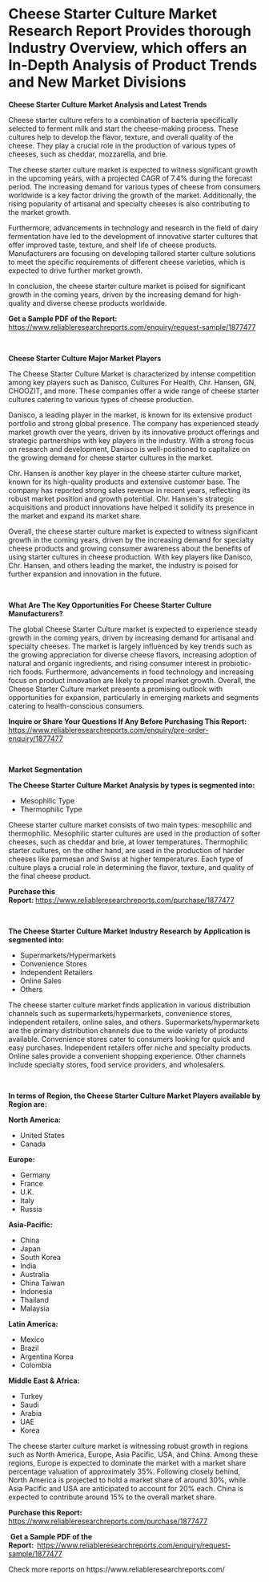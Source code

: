 <p><h1>Cheese Starter Culture Market Research Report Provides thorough Industry Overview, which offers an In-Depth Analysis of Product Trends and New Market Divisions</h1></p><p><strong>Cheese Starter Culture Market Analysis and Latest Trends</strong></p>
<p><p>Cheese starter culture refers to a combination of bacteria specifically selected to ferment milk and start the cheese-making process. These cultures help to develop the flavor, texture, and overall quality of the cheese. They play a crucial role in the production of various types of cheeses, such as cheddar, mozzarella, and brie.</p><p>The cheese starter culture market is expected to witness significant growth in the upcoming years, with a projected CAGR of 7.4% during the forecast period. The increasing demand for various types of cheese from consumers worldwide is a key factor driving the growth of the market. Additionally, the rising popularity of artisanal and specialty cheeses is also contributing to the market growth.</p><p>Furthermore, advancements in technology and research in the field of dairy fermentation have led to the development of innovative starter cultures that offer improved taste, texture, and shelf life of cheese products. Manufacturers are focusing on developing tailored starter culture solutions to meet the specific requirements of different cheese varieties, which is expected to drive further market growth.</p><p>In conclusion, the cheese starter culture market is poised for significant growth in the coming years, driven by the increasing demand for high-quality and diverse cheese products worldwide.</p></p>
<p><strong>Get a Sample PDF of the Report:&nbsp;</strong> <a href="https://www.reliableresearchreports.com/enquiry/request-sample/1877477">https://www.reliableresearchreports.com/enquiry/request-sample/1877477</a></p>
<p>&nbsp;</p>
<p><strong>Cheese Starter Culture Major Market Players</strong></p>
<p><p>The Cheese Starter Culture Market is characterized by intense competition among key players such as Danisco, Cultures For Health, Chr. Hansen, GN, CHOOZIT, and more. These companies offer a wide range of cheese starter cultures catering to various types of cheese production.</p><p>Danisco, a leading player in the market, is known for its extensive product portfolio and strong global presence. The company has experienced steady market growth over the years, driven by its innovative product offerings and strategic partnerships with key players in the industry. With a strong focus on research and development, Danisco is well-positioned to capitalize on the growing demand for cheese starter cultures in the market.</p><p>Chr. Hansen is another key player in the cheese starter culture market, known for its high-quality products and extensive customer base. The company has reported strong sales revenue in recent years, reflecting its robust market position and growth potential. Chr. Hansen's strategic acquisitions and product innovations have helped it solidify its presence in the market and expand its market share.</p><p>Overall, the cheese starter culture market is expected to witness significant growth in the coming years, driven by the increasing demand for specialty cheese products and growing consumer awareness about the benefits of using starter cultures in cheese production. With key players like Danisco, Chr. Hansen, and others leading the market, the industry is poised for further expansion and innovation in the future.</p></p>
<p>&nbsp;</p>
<p><strong>What Are The Key Opportunities For Cheese Starter Culture Manufacturers?</strong></p>
<p><p>The global Cheese Starter Culture market is expected to experience steady growth in the coming years, driven by increasing demand for artisanal and specialty cheeses. The market is largely influenced by key trends such as the growing appreciation for diverse cheese flavors, increasing adoption of natural and organic ingredients, and rising consumer interest in probiotic-rich foods. Furthermore, advancements in food technology and increasing focus on product innovation are likely to propel market growth. Overall, the Cheese Starter Culture market presents a promising outlook with opportunities for expansion, particularly in emerging markets and segments catering to health-conscious consumers.</p></p>
<p><strong>Inquire or Share Your Questions If Any Before Purchasing This Report:</strong> <a href="https://www.reliableresearchreports.com/enquiry/pre-order-enquiry/1877477">https://www.reliableresearchreports.com/enquiry/pre-order-enquiry/1877477</a></p>
<p>&nbsp;</p>
<p><strong>Market Segmentation</strong></p>
<p><strong>The Cheese Starter Culture Market Analysis by types is segmented into:</strong></p>
<p><ul><li>Mesophilic Type</li><li>Thermophilic Type</li></ul></p>
<p><p>Cheese starter culture market consists of two main types: mesophilic and thermophilic. Mesophilic starter cultures are used in the production of softer cheeses, such as cheddar and brie, at lower temperatures. Thermophilic starter cultures, on the other hand, are used in the production of harder cheeses like parmesan and Swiss at higher temperatures. Each type of culture plays a crucial role in determining the flavor, texture, and quality of the final cheese product.</p></p>
<p><strong>Purchase this Report:&nbsp;</strong><a href="https://www.reliableresearchreports.com/purchase/1877477">https://www.reliableresearchreports.com/purchase/1877477</a></p>
<p>&nbsp;</p>
<p><strong>The Cheese Starter Culture Market Industry Research by Application is segmented into:</strong></p>
<p><ul><li>Supermarkets/Hypermarkets</li><li>Convenience Stores</li><li>Independent Retailers</li><li>Online Sales</li><li>Others</li></ul></p>
<p><p>The cheese starter culture market finds application in various distribution channels such as supermarkets/hypermarkets, convenience stores, independent retailers, online sales, and others. Supermarkets/hypermarkets are the primary distribution channels due to the wide variety of products available. Convenience stores cater to consumers looking for quick and easy purchases. Independent retailers offer niche and specialty products. Online sales provide a convenient shopping experience. Other channels include specialty stores, food service providers, and wholesalers.</p></p>
<p>&nbsp;</p>
<p><strong>In terms of Region, the Cheese Starter Culture Market Players available by Region are:</strong></p>
<p>
    <p> <strong> North America: </strong>
        <ul>
            <li>United States</li>
            <li>Canada</li>
        </ul>
        </p> 
    <p> <strong> Europe: </strong>
        <ul>
            <li>Germany</li>
            <li>France</li>
            <li>U.K.</li>
            <li>Italy</li>
            <li>Russia</li>
        </ul>
        </p> 
    <p> <strong> Asia-Pacific: </strong>
        <ul>
            <li>China</li>
            <li>Japan</li>
            <li>South Korea</li>
            <li>India</li>
            <li>Australia</li>
            <li>China Taiwan</li>
            <li>Indonesia</li>
            <li>Thailand</li>
            <li>Malaysia</li>
        </ul>
        </p> 
    <p> <strong> Latin America: </strong>
        <ul>
            <li>Mexico</li>
            <li>Brazil</li>
            <li>Argentina Korea</li>
            <li>Colombia</li>
        </ul>
        </p> 
    <p> <strong> Middle East & Africa: </strong>
        <ul>
            <li>Turkey</li>
            <li>Saudi</li>
            <li>Arabia</li>
            <li>UAE</li>
            <li>Korea</li>
        </ul>
    </p>
    </p>
<p><p>The cheese starter culture market is witnessing robust growth in regions such as North America, Europe, Asia Pacific, USA, and China. Among these regions, Europe is expected to dominate the market with a market share percentage valuation of approximately 35%. Following closely behind, North America is projected to hold a market share of around 30%, while Asia Pacific and USA are anticipated to account for 20% each. China is expected to contribute around 15% to the overall market share.</p></p>
<p><strong>Purchase this Report: </strong><a href="https://www.reliableresearchreports.com/purchase/1877477">https://www.reliableresearchreports.com/purchase/1877477</a></p>
<p>&nbsp;<strong>Get a Sample PDF of the Report:&nbsp;&nbsp;</strong><a href="https://www.reliableresearchreports.com/enquiry/request-sample/1877477">https://www.reliableresearchreports.com/enquiry/request-sample/1877477</a></p>
<p><strong></strong></p>
<p>Check more reports on https://www.reliableresearchreports.com/</p>
